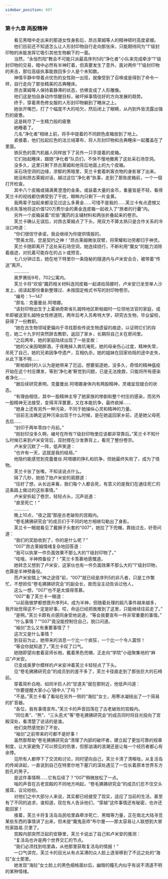 ```yaml
---
sidebar_position: 697
---
```

### 第十九章 两股精神  


　　看见黑暗中走出来的那道女性身影后，昂古莱姆等人的精神顿时高度紧绷。  
　　他们目前还不知道怎么让人形封印物自行走向那张床，只能期待同为“1”级封印物的床能发挥它吸引其他生物躺下的一面。  
　　当然，“永恒烈阳”教会不可能只派最高序列5的“净化者”小队来完成牵涉“1”级封印物的交易，暗中必然有半神盯着，但真要发生了意外，面对两件“1”级封印物的夹击，那位高级执事能救回多少人是个未知数。  
　　神情平静中带着点忧伤的女性刚一出现，就像受到了召唤或是得到了命令一样，自行走向了那张精美的古典睡床。  
　　昂古莱姆等人保持着静滞的状态，仿佛变成了人形雕像。  
　　他们这是怕自身动作惊醒目标，破坏掉事情往好的方向发展的趋势。  
　　终于，穿着黑色修女服的人形封印物躺到了睡床之上。  
　　她张开嘴巴，打了个幅度不大的哈欠，然后闭上了眼睛，从内到外皆流露出强烈的疲惫。  
　　这是耗尽了一生精力般的疲惫  
　　她睡着了。  
　　几名“净化者”相继上前，将手中提着的不同颜色皮箱放到了地上。  
　　紧接着，他们拉起红色的法兰绒罩布，将人形封印物和古典睡床一起覆盖在了里面。  
　　铁灰色的蒸汽机器人同样放下了另外一只手提着的皮箱。  
　　它们抬起睡床，跟随“净化者”队员们，不快不慢地撤离了这处采石场空洞。  
　　没多久，这里只剩下昂古莱姆和他背后地面上的九个皮箱。  
　　采石场空洞的边缘，浓郁的黑暗里，芙兰卡套着刺客衣物的身影冒了出来。  
　　她没和昂古莱姆对话，越过这位“净化者”执事，走到了那些皮箱前，一个一個打开检查。  
　　其中八个皮箱或铺满黄澄澄的金条，或装着大量的金币，重量皆是不轻，看得芙兰卡的视线都仿佛受到了干扰，眼眸内只剩下一片金黄。  
　　我两辈子加起来都没见过这么多黄金……可惜不是我的……芙兰卡有点遗憾又有点失落地将这价值120万费尔金的黄金连皮箱一起收入了“旅者的行囊”内。  
　　另外一个皮箱装着“欢愉”魔药的主辅材料和两张折叠起来的卷宗。  
　　芙兰卡确认无误后，对昂古莱姆点了下头，用双方不算太熟只是合作关系的冷淡口吻道：  
　　“你们很信守承诺，我会继续为你提供情报的。  
　　“赞美太阳，您是契约之神！”昂古莱姆微张双臂，将荣耀和功劳都归于神灵。  
　　芙兰卡随即离开了这处采石场空洞，她连续绕行，不断利用“魔女”的能力消除着痕迹，对抗着可能存在的占卜或预言。  
　　七八分钟过去，她在地下特里尔一条隐秘的隧道内与卢米安会合，被带着“传送”离开。  
　　…………  
　　奥罗赛街9号，702公寓内。  
　　芙兰卡将“欢愉”魔药相关材料连同皮箱一起递给简娜时，卢米安已坐至单人沙发上，阅读起那份重新整理过、未按固定格式书写的封印物卷宗。  
　　“编号：1—147  
　　“原名：克蕾曼丝.阿塔娜。  
　　“该封印物出生于上霍纳奇斯省扎姆特地区斯帕姆村一位领地法官的家庭，成年即被送至扎姆特女性修道院，两年后考入苏希特大学，研究古生物，毕业留校，获得了一份教职。  
　　“她在古生物领域更偏向于寻找那些传说生物遗留的痕迹，以证明它们的存在，她二十九岁时突然辞去教职，返回了家乡，长期将自己关在房间里。  
　　“之后两年，她的家庭陆续出现了一些变故：  
　　“她的父亲因喝醉酒，于夜晚掉入粪坑淹死，她的母亲伤心过度，精神失常，吊死了自己，她的兄弟因争夺遗产，互相仇杀，她的姐妹在回家劝阻的途中走失，从此下落不明……  
　　“斯帕姆村的人认为是她带来了厄运，想要驱逐她，没多久，奇怪的精神瘟疫开始在这个村庄爆发，等到‘净化者’察觉到问题，已是无法挽救，只能将所有感染者净化……  
　　“据后续研究表明，克蕾曼丝.阿塔娜身体内有两股精神，灵魂呈现缝合的状态。  
　　“有理由相信，其中一股精神主导了她家族的惨剧和整个村庄的感染，而另外一股精神无法接受，变得浑浑噩噩，又在本能抗争，最终疯掉……  
　　“她身上还有另外一种污染，不同于她操纵心灵和精神的力量。  
　　“目前无法确定这种污染出现于什么时候，是在她返回家乡前，还是她父母死去后……  
　　“封印于两年零四个月前。”  
　　“刚封印没多久啊，编号在所有‘1’级封印物里应该都非常靠后。”芙兰卡不知什么时候已来到卢米安背后，双肘撑在沙发靠背上，看完了整份卷宗。  
　　卢米安沉默了一阵，低声笑道：  
　　“也许有一天，这就是我的结局。”  
　　他隐约能感觉到克蕾曼丝.阿塔娜的挣扎和抗争，但她最终失败了，成为了怪物。  
　　芙兰卡张了张嘴，不知该说点什么。  
　　隔了几秒，她拍了拍卢米安的肩膀道：  
　　“往好了想，从长远来看，我们每个人都会死，有意义的是我们在通往死亡的这条路上做过的这些事情。”  
　　卢米安折起了卷宗，轻轻点头，沉声说道：  
　　“直至死亡！”  
　　…………  
　　晚上10点，“夜之国”那座古老破败的宫殿内。  
　　“卷毛狒狒研究会”的成员们于不同的地方相继勾勒出了身影。  
　　芙兰卡一眼就看见了戴狮子头套的“007”，她拉了下兜帽，靠拢过去，好奇问道：  
　　“我们的奖励收到了，你的是什么呢？”  
　　“007”昂古莱姆情绪复杂地回答道：  
　　“我可以执掌一件负面效果不那么大的‘1’级封印物了。”  
　　“哇哦，半神预备役了！”芙兰卡羡慕地感慨道。  
　　她转念又想到了卢米安，这家伙也有一件负面效果不那么大的“1”级封印物，也算是半神预备役。  
　　而卢米安踏上“神之途径”前，“007”就已经是序列5的非凡者，只是工作繁忙，不想担任“卷毛狒狒研究会”的副会长，故而没主动告诉过他人，  
　　这么一想，“007”也不是太值得羡慕。  
　　“007”看了芙兰卡一眼道：  
　　“以前我做梦都想晋升序列4，成为半神，但随着处理的超凡事件越来越多，我开始觉得这不一定是好事，哎，命运已经把我推到了这里，只能继续往前走了。”  
　　“是啊。”芙兰卡颇有点感同身受地说道，“等会我要宣布一件非常重要的事情。”  
　　“什么事情？”“007”竟没能控制住自己，脱口问道。  
　　“袖剑”怎么又有重要事情了？  
　　这次又是什么事情？  
　　到目前为止，她带来的消息一个比一个疯狂，一个比一个令人震惊！  
　　“等会你就知道了。”芙兰卡叹了口气。  
　　她随即望向套着巫师长袍，戴着黑色兜帽，正走向“学院”小组聚集地的“麻瓜”卢米安。  
　　已变成奥萝尔模样的卢米安冲着芙兰卡轻轻点了下头。  
　　见“卷毛狒狒研究会”的成员到的差不多了，芙兰卡径直走到了那张巨大的石椅前。  
　　穿着简朴白袍、如同半巨人的“甘道夫”就在那附近，他低声问道：  
　　“你要提醒大家小心‘镜中人’了吗？”  
　　“不是。”芙兰卡看了看站在另外一侧的“海拉”女士，用寒冰凝结出了一个简易的扩音器。  
　　“各位，我有事情宣布。”芙兰卡的声音回荡在了古老破败的宫殿内。  
　　“同位素”、“熊”、“三头恶犬”等“卷毛狒狒研究会”的成员同时将目光投向了宫殿深处，看清楚了说话的是谁。  
　　他们突然感觉到了不安。  
　　“袖剑”之前带来的可都不是好事！  
　　虽然那帮助“卷毛狒狒研究会”清理了内部的破坏者，建立起了更加可靠的规章制度，让大家避免了可以预见的伤害，但那汹涌的浪潮还是让每一个经历者都心有余悸。  
　　见所有人都停下了交流和讨论，同时望向自己，芙兰卡清了清喉咙，从复活岛的传闻讲起，一直说到自己在特里尔地下墓穴的深处遇见了一位长着原本世界东方脸孔的男子。  
　　是这件事情啊……它有后续了？“007”稍微放松了一点。  
　　嗡的声音在古老宫殿的不同地方响起，“卷毛狒狒研究会”的成员们忍不住交头接耳，议论纷纷。  
　　对他们之中大部分人来说，其实都已经接受了现实，适应了当前的生活，甚至有了不同的追求，谁知道，现在有人告诉他们，“穿越”这件事情还有秘密，也许还能回家！  
　　接着，芙兰卡将复活岛岛民哈里森牵涉死亡、黑暗等力量，正在南北大陆寻觅某些东西的事情讲了出来，但未提“魔鬼巫师”布尔曼——那太容易让人联想到大冒险家路易.贝里了。  
　　宫殿内部突然泛起的安静里，芙兰卡说出了自己和卢米安的推测：  
　　“复活岛也许是两个世界交汇的节点。  
　　“我们必须找到哈里森，从他那里获取复活岛的情报！”  
　　一口气讲完，芙兰卡的目光从有点呆滞的众人脸上逐渐移到了不远之处的“海拉”女士那里。  
　　她发现“海拉”女士脸上的黑色细格面纱后，幽暗的瞳孔内似乎有说不清道不明的某种情绪。  
